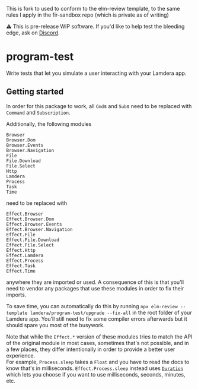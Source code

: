 This is fork to used to conform to the elm-review template, to the same rules I apply in the fir-sandbox repo
(which is private as of writing)


⚠️ This is pre-release WIP software. If you'd like to help test the bleeding edge, ask on [Discord](https://dashboard.lamdera.app/docs/discuss).

# program-test

Write tests that let you simulate a user interacting with your Lamdera app.

## Getting started

In order for this package to work, all `Cmd`s and `Sub`s need to be replaced with `Command` and `Subscription`.

Additionally, the following modules
```
Browser
Browser.Dom
Browser.Events
Browser.Navigation
File
File.Download
File.Select
Http
Lamdera
Process
Task
Time
```
need to be replaced with
```
Effect.Browser
Effect.Browser.Dom
Effect.Browser.Events
Effect.Browser.Navigation
Effect.File
Effect.File.Download
Effect.File.Select
Effect.Http
Effect.Lamdera
Effect.Process
Effect.Task
Effect.Time
```
anywhere they are imported or used. A consequence of this is that you'll need to vendor any packages that use these modules in order to fix their imports.

To save time, you can automatically do this by running `npx elm-review --template lamdera/program-test/upgrade --fix-all` in the root folder of your Lamdera app.
You'll still need to fix some compiler errors afterwards but it should spare you most of the busywork.

Note that while the `Effect.*` version of these modules tries to match the API of the original module in most cases, sometimes that's not possible, and in a few places, they differ intentionally in order to provide a better user experience.  
For example, `Process.sleep` takes a `Float` and you have to read the docs to know that's in milliseconds. `Effect.Process.sleep` instead uses [`Duration`](
https://package.elm-lang.org/packages/ianmackenzie/elm-units/latest/Duration) which lets you choose if you want to use milliseconds, seconds, minutes, etc.
